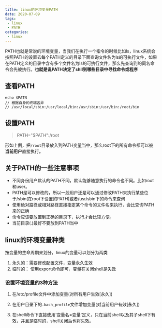 ```yaml
---
title: linux的环境变量PATH
date: 2020-07-09
tags:
 - linux
 - PATH
categories: 
 - linux
---
```

PATH也就是常说的环境变量，当我们在执行一个指令的时候比如ls，linux系统会按照PATH的设置去每个PATH定义的目录下面查询文件名为ls的可执行文件，如果在PATH定义的目录中含有多个文件名为ls的可执行文件，那么先查询到的同名命令会先被执行。**也就是说PATH决定了shll到哪些目录中寻找命令或程序**
<!-- more -->
## 查看PATH
```
echo $PATN
// 根据自身的终端各异
// /usr/local/sbin:/usr/local/bin:/usr/sbin:/usr/bin:/root/bin 
```
## 设置PATH

> PATH="$PATH":/root

形如上例，把`/root`目录放入到PATH变量当中，那么root下的所有命令都可以被**当前用户**直接执行。

## 关于PATH的一些注意事项
- 不同身份用户默认的PATH不同，默认能够随意执行的命令也不同。比如root和user。
- PATH是可以修改的，所以一般用户还是可以通过修改PATH来执行某些位于/sbin(在root下设置的PATH)或者/usr/sbin下的命令来查询
- 使用绝对路径或相对路径直接指定某个命令的文件名来执行，会比查询PATH来的正确
- 命令应该要放置到正确的目录下，执行才会比较方便。
- 当前目录(.)最好不要放到PATH当中

## linux的环境变量种类
按变量的生命周期来划分，linux的变量可以划分为两类
1. 永久的：需要修改配置文件，变量永久生效
2. 临时的： 使用export命令即可，变量在关闭shell是失效

### 设置环境变量的3种方法

1. 在/etc/profile文件中添加变量(对所有用户生效[永久])

2. 在用户目录下的`.bash_profile`文件增加变量(对当前用户有效[永久])

3. 在shell命令下直接使用'变量名=变量'定义，只在当前shell以及其子shell下有效，并且是临时的，shell关闭后也将失效。
